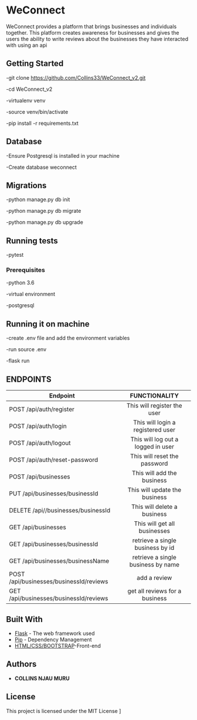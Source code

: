 # WeConnect

WeConnect provides a platform that brings businesses and individuals together. This platform creates awareness for businesses and gives the users the ability to write reviews about the businesses they have interacted with using an api


## Getting Started

-git clone https://github.com/Collins33/WeConnect_v2.git

-cd WeConnect_v2

-virtualenv venv

-source venv/bin/activate

-pip install -r requirements.txt

## Database
-Ensure Postgresql is installed in your machine

-Create database weconnect

## Migrations
-python manage.py db init

-python manage.py db migrate

-python manage.py db upgrade

## Running tests
-pytest

### Prerequisites

-python 3.6

-virtual environment

-postgresql

## Running it on machine
-create .env file and add the environment variables

-run source .env

-flask run

## ENDPOINTS
| Endpoint                                | FUNCTIONALITY |
| ----------------------------------------|:-------------:|
| POST /api/auth/register                 | This will register  the user       |
| POST /api/auth/login                    | This will login a registered user  |
| POST /api/auth/logout                   | This will log out a logged in user |
| POST /api/auth/reset-password           | This will reset the password       | 
| POST  /api/businesses                   | This will add the business         |
| PUT /api/businesses/businessId          | This will update the business      | 
| DELETE /api//businesses/businessId      | This will delete a business        |
| GET  /api/businesses                    | This will get all businesses       |
| GET  /api/businesses/businessId         | retrieve a single business by id   |
| GET  /api/businesses/businessName       | retrieve a single business by name |
| POST  /api/businesses/businessId/reviews| add a review                  |
| GET  /api/businesses/businessId/reviews | get all reviews for a business               |       
       
       


## Built With

* [Flask](http://flask.pocoo.org/) - The web framework used
* [Pip](https://pypi.python.org/pypi/pip) - Dependency Management
* [HTML/CSS/BOOTSTRAP](https://getbootstrap.com/)-Front-end 


 

## Authors

* **COLLINS NJAU MURU** 



## License

This project is licensed under the MIT License ]




